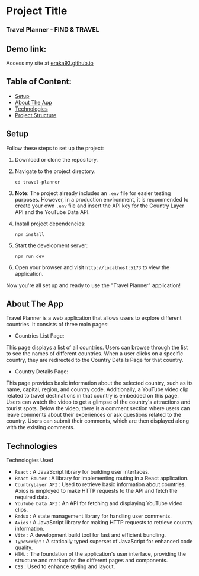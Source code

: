 # Project Title

### Travel Planner - FIND & TRAVEL

## Demo link:

Access my site at [eraka93.github.io](https://eraka93.github.io/)

## Table of Content:

- [Setup](#setup)
- [About The App](#about-the-app)
- [Technologies](#technologies)
- [Project Structure](#structure)

## Setup

Follow these steps to set up the project:

1. Download or clone the repository.

2. Navigate to the project directory:

   ```
   cd travel-planner
   ```

3. **Note**: The project already includes an `.env` file for easier testing purposes. However, in a production environment, it is recommended to create your own `.env` file and insert the API key for the Country Layer API and the YouTube Data API.

4. Install project dependencies:

   ```
   npm install
   ```

5. Start the development server:

   ```
   npm run dev
   ```

6. Open your browser and visit `http://localhost:5173` to view the application.

Now you're all set up and ready to use the "Travel Planner" application!

## About The App

Travel Planner is a web application that allows users to explore different countries. It consists of three main pages:

- Countries List Page:

This page displays a list of all countries.
Users can browse through the list to see the names of different countries.
When a user clicks on a specific country, they are redirected to the Country Details Page for that country.

- Country Details Page:

This page provides basic information about the selected country, such as its name, capital, region, and country code.
Additionally, a YouTube video clip related to travel destinations in that country is embedded on this page.
Users can watch the video to get a glimpse of the country's attractions and tourist spots.
Below the video, there is a comment section where users can leave comments about their experiences or ask questions related to the country.
Users can submit their comments, which are then displayed along with the existing comments.

## Technologies

Technologies Used

- `React` : A JavaScript library for building user interfaces.
- `React Router` : A library for implementing routing in a React application.
- `CountryLayer API` : Used to retrieve basic information about countries. Axios is employed to make HTTP requests to the API and fetch the required data.
- `YouTube Data API` : An API for fetching and displaying YouTube video clips.
- `Redux` : A state management library for handling user comments.
- `Axios` : A JavaScript library for making HTTP requests to retrieve country information.
- `Vite` : A development build tool for fast and efficient bundling.
- `TypeScript` : A statically typed superset of JavaScript for enhanced code quality.
- `HTML` : The foundation of the application's user interface, providing the structure and markup for the different pages and components.
- `CSS` : Used to enhance styling and layout.
